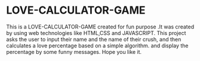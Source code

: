 # LOVE-CALCULATOR-GAME
This is a LOVE-CALCULATOR-GAME created for fun purpose .It was created by using web technologies like HTML,CSS and JAVASCRIPT. This project asks the user to input their name and the name of their crush, and then calculates a love percentage based on a simple algorithm. and display the percentage by some funny messages. Hope you like it.
